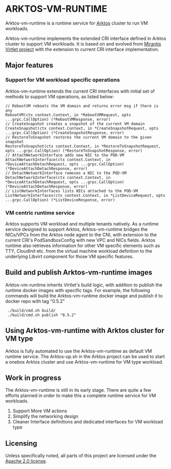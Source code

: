 # ARKTOS-VM-RUNTIME

Arktos-vm-runtime is a runtime service for [Arktos](https://github.com/futurewei-cloud/arktos) cluster to run VM workloads.

Arktos-vm-runtime implements the extended CRI interface defined in Arktos cluster to support VM workloads. It is based 
on and evolved from [Mirantis Virtlet project](https://github.com/Mirantis/virtlet) with  the extension to current CRI 
interface implementation.

## Major features
### Support for VM workload specific operations
Arktos-vm-runtime extends the current CRI interfaces with initial set of methods to support VM operations, as listed below:

	// RebootVM reboots the VM domain and returns error msg if there is any
	RebootVM(ctx context.Context, in *RebootVMRequest, opts ...grpc.CallOption) (*RebootVMResponse, error)
	// CreateSnapshot creates a snapshot of the current VM domain
	CreateSnapshot(ctx context.Context, in *CreateSnapshotRequest, opts ...grpc.CallOption) (*CreateSnapshotResponse, error)
	// RestoreToSnapshot restores the current VM domain to the given snapshot
	RestoreToSnapshot(ctx context.Context, in *RestoreToSnapshotRequest, opts ...grpc.CallOption) (*RestoreToSnapshotResponse, error)
	// AttachNetworkInterface adds new NIC to the POD-VM
	AttachNetworkInterface(ctx context.Context, in *DeviceAttachDetachRequest, opts ...grpc.CallOption) (*DeviceAttachDetachResponse, error)
	// DetachNetworkInterface removes a NIC to the POD-VM
	DetachNetworkInterface(ctx context.Context, in *DeviceAttachDetachRequest, opts ...grpc.CallOption) (*DeviceAttachDetachResponse, error)
	// ListNetworkInterfaces lists NICs attached to the POD-VM
	ListNetworkInterfaces(ctx context.Context, in *ListDeviceRequest, opts ...grpc.CallOption) (*ListDeviceResponse, error)

### VM centric runtime service
Arktos supports VM workload and multiple tenants natively. As a runtime service designed to support Arktos, Arktos-vm-runtime 
bridges the NICs/VPCs from the Arktos node agent to the CNI, with extension to the current CRI's PodSandboxConfig with 
new VPC and NICs fields. Arktos runtime also retrieves information for other VM specific elements such as TTY, CloudInit etc.
from the virtual machine workload definition to the underlying Libvirt component for those VM specific features.


## Build and publish Arktos-vm-runtime images
Arktos-vm-runtime inherits Virtlet's build logic, with addition to publish the runtime docker images with specific tags.
For example, the following commands will build the Arktos-vm-runtime docker image and publish it to docker repo with
tag "0.5.2"

     ./build/cmd.sh build/
     ./build/cmd.sh publish "0.5.2"

## Using Arktos-vm-runtime with Arktos cluster for VM type
Arktos is fully automated to use the Arktos-vm-runtime as default VM runtime service. The Arktos-up.sh in the Arktos 
project can be used to start a onebox Arktos cluster and use Arktos-vm-runtime for VM type workload.

## Work in progress
The Arktos-vm-runtime is still in its early stage. There are quite a few efforts planned in order to make this a complete 
runtime service for VM workloads. 
1. Support More VM actions
2. Simplify the networking design
3. Cleaner Interface definitions and dedicated interfaces for VM workload type


## Licensing

Unless specifically noted, all parts of this project are licensed under the [Apache 2.0 license](LICENSE).


